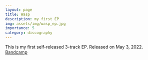```yaml
---
layout: page
title: Wasp
description: my first EP
img: assets/img/wasp_ep.jpg
importance: 5
category: discography
---
```


This is my first self-released 3-track EP. Released on May 3, 2022. [Bandcamp](https://andyruddhmusic.bandcamp.com/album/wasp-ep)
